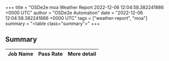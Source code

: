 +++
title = "OSDe2e moa Weather Report 2022-12-06 12:04:58.382241886 +0000 UTC"
author = "OSDe2e Automation"
date = "2022-12-06 12:04:58.382241886 +0000 UTC"
tags = ["weather-report", "moa"]
summary = "<table class=\"summary\"></table>"
+++
## Summary

| Job Name | Pass Rate | More detail |
|----------|-----------|-------------|




